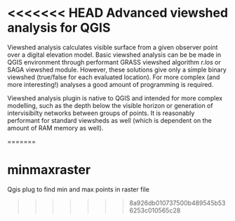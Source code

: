 <<<<<<< HEAD
Advanced viewshed analysis for QGIS
===================================

Viewshed analysis calculates visible surface from a given observer point over a digital elevation model. Basic viewshed analysis can  be be made in QGIS environment through performant GRASS viewshed algorithm *r.los* or SAGA viewshed module. However, these solutions give only a simple binary viewshed (true/false for each evaluated location). For more complex (and more interesting!) analyses a good amount of programming is required. 

Viewshed analysis plugin is native to QGIS and intended for more complex modelling, such as the depth below the visible horizon or generation of intervisibilty networks between groups of points. It is reasonably performant for standard viewsheds as well (which is dependent on the amount of RAM memory as well). 


=======
# minmaxraster
Qgis plug to find min and max points in raster file
>>>>>>> 8a926db010737500b489545b536253c010565c28

